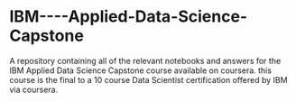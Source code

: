 # IBM----Applied-Data-Science-Capstone
A repository containing all of the relevant notebooks and answers for the IBM Applied Data Science Capstone course available on coursera. this course is the final to a 10 course Data Scientist certification offered by IBM via coursera.
